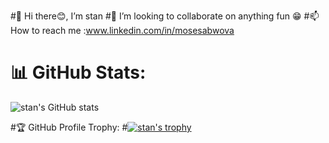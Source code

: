  #👋 Hi there😊, I’m stan
 #💞️ I’m looking to collaborate on anything fun 😁
 #📫 How to reach me :www.linkedin.com/in/mosesabwova

# 📊 GitHub Stats:
 ![stan's GitHub stats](https://github-readme-stats.vercel.app/api?username=mosetf&theme=blue_navy&show_icons=true)
 
 #🏆 GitHub Profile Trophy:
 #[![ stan's trophy](https://github-profile-trophy.vercel.app/?username=mosetf&theme=onedark)](https://github.com/mosetf/github-profile-trophy)
 
